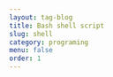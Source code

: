 ```yaml
---
layout: tag-blog
title: Bash shell script
slug: shell
category: programing
menu: false
order: 1
---
```

